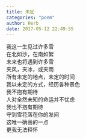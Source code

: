 ```yaml
---
title: 未定
categories: "poem"
author: Herb
date: 2017-05-12 22:49:55
---
```

我这一生见过许多雪\
在北如沙，在南如絮\
未来也将遇到许多雪\
夹风，夹冰，或夹雨\
所有未定的地点，未定的时间\
我以未定的方式，经历各种景色\
我不抱有期待\
人对全然未知的命运并不忧虑\
我也不抱有期待\
守到雪花落在你的发间\
这唯一确凿的一点\
更我无法释怀
